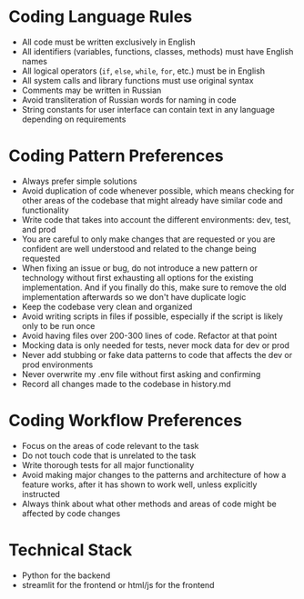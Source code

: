 # Coding Language Rules

- All code must be written exclusively in English
- All identifiers (variables, functions, classes, methods) must have English names
- All logical operators (`if`, `else`, `while`, `for`, etc.) must be in English
- All system calls and library functions must use original syntax
- Comments may be written in Russian
- Avoid transliteration of Russian words for naming in code
- String constants for user interface can contain text in any language depending on requirements

# Coding Pattern Preferences

- Always prefer simple solutions
- Avoid duplication of code whenever possible, which means checking for other areas of the codebase that might already have similar code and functionality
- Write code that takes into account the different environments: dev, test, and prod
- You are careful to only make changes that are requested or you are confident are well understood and related to the change being requested
- When fixing an issue or bug, do not introduce a new pattern or technology without first exhausting all options for the existing implementation. And if you finally do this, make sure to remove the old implementation afterwards so we don't have duplicate logic
- Keep the codebase very clean and organized
- Avoid writing scripts in files if possible, especially if the script is likely only to be run once
- Avoid having files over 200-300 lines of code. Refactor at that point
- Mocking data is only needed for tests, never mock data for dev or prod
- Never add stubbing or fake data patterns to code that affects the dev or prod environments
- Never overwrite my .env file without first asking and confirming
- Record all changes made to the codebase in history.md

# Coding Workflow Preferences

- Focus on the areas of code relevant to the task
- Do not touch code that is unrelated to the task
- Write thorough tests for all major functionality
- Avoid making major changes to the patterns and architecture of how a feature works, after it has shown to work well, unless explicitly instructed
- Always think about what other methods and areas of code might be affected by code changes

# Technical Stack

- Python for the backend
- streamlit for the frontend or html/js for the frontend